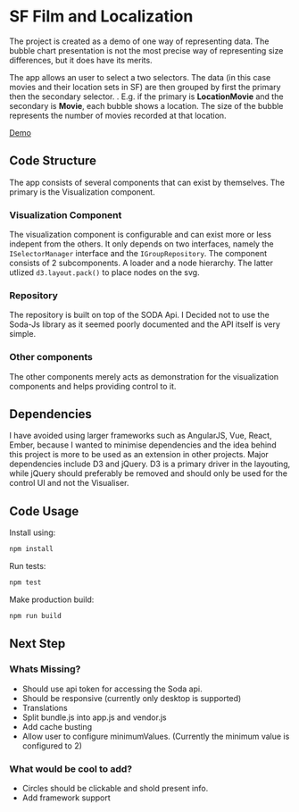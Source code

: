 

# SF Film and Localization 
The project is created as a demo of one way of representing data. 
The bubble chart presentation is not the most precise way of representing size differences, but it does have its merits. 

The app allows an user to select a two selectors. The data (in this case movies and their location sets in SF) are then grouped by first the primary then the secondary selector. . 
E.g. if the primary is **LocationMovie** and the secondary is **Movie**, each bubble shows a location. The size of the bubble represents the number of movies recorded at that location.

[Demo](https://rasmusprentow.github.io/sf-film-visualization/)

## Code Structure 
The app consists of several components that can exist by themselves. The primary is the Visualization component. 

### Visualization Component 
The visualization component is configurable and can exist more or less indepent from the others. It only depends on two interfaces, namely the `ISelectorManager` interface and the `IGroupRepository`. 
The component consists of 2 subcomponents. A loader and a node hierarchy. 
The latter utlized `d3.layout.pack()` to place nodes on the svg. 

### Repository
The repository is built on top of the SODA Api. I Decided not to use the Soda-Js library as it seemed poorly documented and the API itself is very simple. 


### Other components 
The other components merely acts as demonstration for the visualization components and helps providing control to it. 


## Dependencies 
I have avoided using larger frameworks such as AngularJS, Vue, React, Ember, because I wanted to minimise dependencies and the idea behind this project is more to be used as an extension in other projects. 
Major dependencies include D3 and jQuery. D3 is a primary driver in the layouting, while jQuery should preferably be removed and should only be used for the control UI and not the Visualiser. 

## Code Usage 

Install using:
```bash
npm install
```

Run tests:
```bash
npm test 
```

Make production build:
```bash
npm run build
```

## Next Step

### Whats Missing?
 - Should use api token for accessing the Soda api.
 - Should be responsive (currently only desktop is supported)
 - Translations
 - Split bundle.js into app.js and vendor.js 
 - Add cache busting
 - Allow user to configure minimumValues. (Currently the minimum value is configured to 2)

### What would be cool to add?
 - Circles should be clickable and shold present info. 
 - Add framework support 


